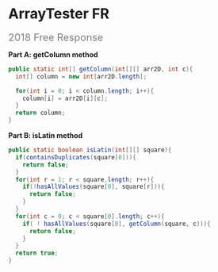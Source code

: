 # ArrayTester FR

<div style="font-size: 20px; color: gray;">2018 Free Response</div>

**Part A: getColumn method**

```java
public static int[] getColumn(int[][] arr2D, int c){
  int[] column = new int[arr2D.length];

  for(int i = 0; i < column.length; i++){
    column[i] = arr2D[i][c];
  }
  return column;
}
```

**Part B:  isLatin method**

```java
public static boolean isLatin(int[][] square){
  if(containsDuplicates(square[0])){
    return false;
  }
  for(int r = 1; r < square.length; r++){
    if(!hasAllValues(square[0], square[r])){
      return false;
    }
  }
  for(int c = 0; c < square[0].length; c++){
    if( ! hasAllValues(square[0], getColumn(square, c))){
      return false;
    }
  }
  return true;
}
```
